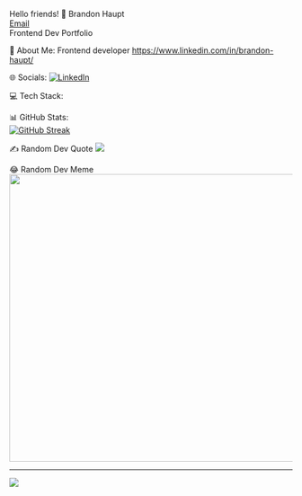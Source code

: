 Hello friends! 👋
Brandon Haupt</br>
[Email](mailto:haupt.brandon@gmail.com?subjet=hi% "Hello!")</br>
Frontend Dev Portfolio </br>

💫 About Me:
Frontend developer
https://www.linkedin.com/in/brandon-haupt/

🌐 Socials:
[![LinkedIn](https://img.shields.io/badge/LinkedIn-%230077B5.svg?logo=linkedin&logoColor=white)](https://www.linkedin.com/in/brandon-haupt/)

💻 Tech Stack:

📊 GitHub Stats:</br>
[![GitHub Streak](https://streak-stats.demolab.com?user=BrandonLHaupt&theme=dark&hide_border=true)](https://git.io/streak-stats)

✍️ Random Dev Quote
![](https://quotes-github-readme.vercel.app/api?type=horizontal&theme=radical)

😂 Random Dev Meme</br>
<img src="https://random-memer.herokuapp.com/" width="512px"/>

---
![](https://visitcount.itsvg.in/api?id=BrandonHaupt&icon=0&color=6)

<!-- Proudly created with GPRM ( https://gprm.itsvg.in/ ) -->
